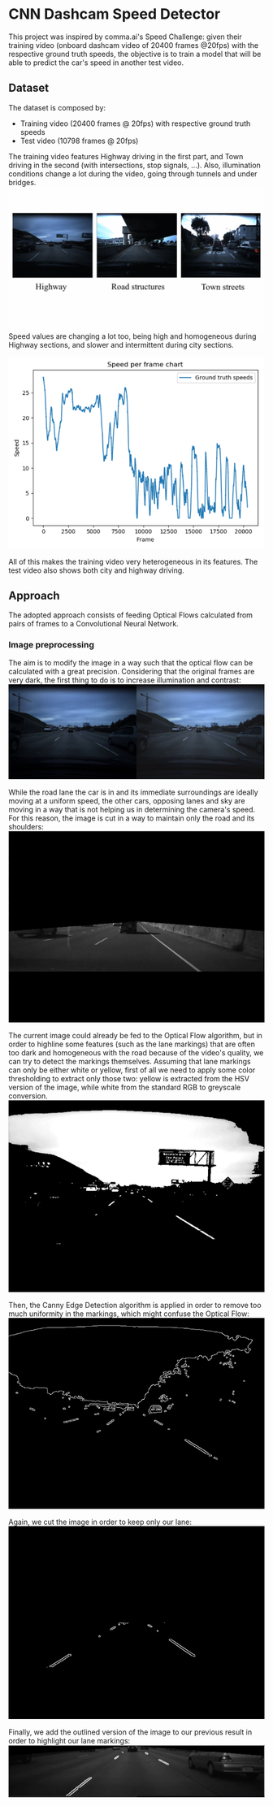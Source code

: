 # CNN Dashcam Speed Detector 

This project was inspired by comma.ai's Speed Challenge: given their training video (onboard dashcam video of 20400 frames @20fps) with the respective ground truth speeds, the objective is to train a model that will be able to predict the car's speed in another test video.

## Dataset
The dataset is composed by:
* Training video (20400 frames @ 20fps) with respective ground truth speeds
* Test video (10798 frames @ 20fps)

The training video features Highway driving in the first part, and Town driving in the second (with intersections, stop signals, ...). Also, illumination conditions change a lot during the video, going through tunnels and under bridges. 
![Sample video screenshots](https://github.com/ArtyZiff35/CNN_Dashcam_Speed_Detector/blob/master/images/roadsOverview.png)
Speed values are changing a lot too, being high and homogeneous during Highway sections, and slower and intermittent during city sections. 

![Ground truth speeds chart](https://github.com/ArtyZiff35/CNN_Dashcam_Speed_Detector/blob/master/images/groundTruthSpeedChart.PNG) 

All of this makes the training video very heterogeneous in its features.
The test video also shows both city and highway driving.

## Approach
The adopted approach consists of feeding Optical Flows calculated from pairs of frames to a Convolutional Neural Network.

### Image preprocessing
The aim is to modify the image in a way such that the optical flow can be calculated with a great precision. Considering that the original frames are very dark, the first thing to do is to increase illumination and contrast:
![Illumination and Contrast adjustment](https://github.com/ArtyZiff35/CNN_Dashcam_Speed_Detector/blob/master/images/AdjustedIlluminationContrast.PNG) 

While the road lane the car is in and its immediate surroundings are ideally moving at a uniform speed, the other cars, opposing lanes and sky are moving in a way that is not helping us in determining the camera's speed. For this reason, the image is cut in a way to maintain only the road and its shoulders:
![Image cut](https://github.com/ArtyZiff35/CNN_Dashcam_Speed_Detector/blob/master/images/FIlledShape.PNG) 

The current image could already be fed to the Optical Flow algorithm, but in order to highline some features (such as the lane markings) that are often too dark and homogeneous with the road because of the video's quality, we can try to detect the markings themselves. 
Assuming that lane markings can only be either white or yellow, first of all we need to apply some color thresholding to extract only those two: yellow is extracted from the HSV version of the image, while white from the standard RGB to greyscale conversion.
![Color thresholding](https://github.com/ArtyZiff35/CNN_Dashcam_Speed_Detector/blob/master/images/colorThreshold.PNG) 

Then, the Canny Edge Detection algorithm is applied in order to remove too much uniformity in the markings, which might confuse the Optical Flow:
![Canny Edge](https://github.com/ArtyZiff35/CNN_Dashcam_Speed_Detector/blob/master/images/cannyEdge.PNG) 

Again, we cut the image in order to keep only our lane:
![Canny Edge_Masked](https://github.com/ArtyZiff35/CNN_Dashcam_Speed_Detector/blob/master/images/CannyEdgeMasked.PNG) 

Finally, we add the outlined version of the image to our previous result in order to highlight our lane markings:
![Combined](https://github.com/ArtyZiff35/CNN_Dashcam_Speed_Detector/blob/master/images/Combined.PNG) 



